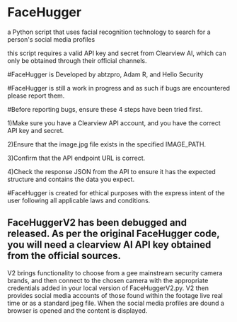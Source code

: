 # FaceHugger
a Python script that uses facial recognition technology to search for a person's social media profiles

this script requires a valid API key and secret from Clearview AI, which can only be obtained through their official channels.

#FaceHugger is Developed by abtzpro, Adam R, and Hello Security

#FaceHugger is still a work in progress and as such if bugs are encountered please report them.

#Before reporting bugs, ensure these 4 steps have been tried first.

1)Make sure you have a Clearview API account, and you have the correct API key and secret.

2)Ensure that the image.jpg file exists in the specified IMAGE_PATH.

3)Confirm that the API endpoint URL is correct.

4)Check the response JSON from the API to ensure it has the expected structure and contains the data you expect.

#FaceHugger is created for ethical purposes with the express intent of the user following all applicable laws and conditions.  


## FaceHuggerV2 has been debugged and released. As per the original FaceHugger code, you will need a clearview AI API key obtained from the official sources. 
V2 brings functionality to choose from a gee mainstream security camera brands, and then connect to the chosen camera with the appropriate credentials added in your local version of FaceHuggerV2.py. V2 then provides social media accounts of those found within the footage live real time or as a standard jpeg file. When the social media profiles are dound a browser is opened and the content is displayed. 
